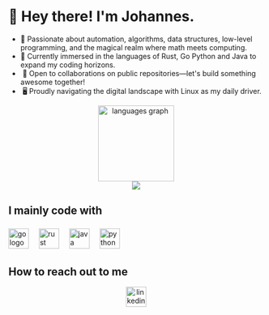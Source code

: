 # 👋 Hey there! I'm Johannes.

<ul>
  <li> 👀 Passionate about automation, algorithms, data structures, low-level programming, and the magical realm where math meets computing.</li>
  <li> 🌱 Currently immersed in the languages of Rust, Go Python and Java to expand my coding horizons.</li>
  <li>️ 💞️ Open to collaborations on public repositories—let's build something awesome together!</li>
  <li>️ 🖥️ Proudly navigating the digital landscape with Linux as my daily driver.</li>
</ul>

<div align="center">
  <img src="https://github-readme-stats.vercel.app/api/top-langs?username=hazardous-sun&locale=en&hide_title=false&layout=compact&card_width=320&langs_count=5&theme=dark&hide_border=false&order=2" height="150" alt="languages graph"  />
</div>

<div align="center">
  <img src="https://komarev.com/ghpvc/?username=hazardous-sun"  />
</div>

## I mainly code with

###

<div align="left">
  <img src="https://cdn.simpleicons.org/go/00ADD8" height="40" alt="go logo" href="https://go.dev/" />
  <img width="12" />
  <img src="https://cdn.simpleicons.org/rust/000000" height="40" alt="rust logo"  />
  <img width="12" />
  <img src="https://cdn.jsdelivr.net/gh/devicons/devicon/icons/java/java-original.svg" height="40" alt="java logo"  />
  <img width="12" />
  <img src="https://cdn.jsdelivr.net/gh/devicons/devicon/icons/python/python-original.svg" height="40" alt="python logo"  />
</div>

###

## How to reach out to me

<div align="center">
  <a href="https://www.linkedin.com/in/adam-johannes-84a97b1ba/" target="_blank">
    <img src="https://img.shields.io/badge/LinkedIn-0A66C2?logo=linkedin&logoColor=white&style=for-the-badge" height="40" alt="linkedin logo"  />
  </a>
</div>

###
